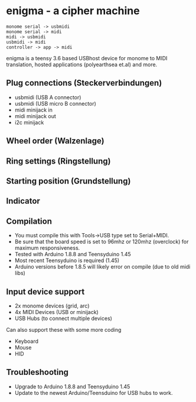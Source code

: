 # enigma - a cipher machine

```
monome serial -> usbmidi  
monome serial -> midi  
midi -> usbmidi  
usbmidi -> midi 
controller -> app -> midi  
```
enigma is a teensy 3.6 based USBhost device for monome to MIDI translation, hosted applications (polyearthsea et.al) and more.

## Plug connections (Steckerverbindungen)
- usbmidi (USB A connector)
- usbmidi (USB micro B connector)
- midi minijack in
- midi minijack out
- i2c minijack

## Wheel order (Walzenlage)

## Ring settings (Ringstellung)

## Starting position (Grundstellung)

## Indicator


## Compilation
- You must compile this with Tools->USB type set to Serial+MIDI.
- Be sure that the board speed is set to 96mhz or 120mhz (overclock) for maximum responsiveness.
- Tested with Arduino 1.8.8 and Teensyduino 1.45
- Most recent Teensyduino is required (1.45)
- Arduino versions before 1.8.5 will likely error on compile (due to old midi libs)


## Input device support
- 2x monome devices (grid, arc)
- 4x MIDI Devices (USB or minijack)
- USB Hubs (to connect multiple devices)

Can also support these with some more coding
- Keyboard
- Mouse
- HID 

## Troubleshooting
- Upgrade to Arduino 1.8.8 and Teensyduino 1.45
- Update to the newest Arduino/Teensduino for USB hubs to work.
